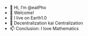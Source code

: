 - 👋 Hi, I’m @eatPho
- 👀 Welcome!
- 🌱 I live on Earth1.0
- 💞️ Decentralization kai Centralization
- 📫 Conclusion: I love Mathematics

<!---
eatPho/eatPho is a ✨ special ✨ repository because its `README.md` (this file) appears on your GitHub profile.
You can click the Preview link to take a look at your changes.
--->
